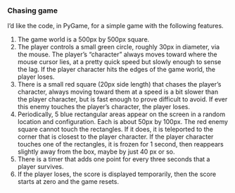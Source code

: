 ### Chasing game

I’d like the code, in PyGame, for a simple game with the following features.

1. The game world is a 500px by 500px square.
2. The player controls a small green circle, roughly 30px in diameter, via the mouse. The player’s “character” always moves toward where the mouse cursor lies, at a pretty quick speed but slowly enough to sense the lag. If the player character hits the edges of the game world, the player loses. 
3. There is a small red square (20px side length) that chases the player’s character, always moving toward them at a speed is a bit slower than the player character, but is fast enough to prove difficult to avoid. If ever this enemy touches the player’s character, the player loses.
4. Periodically, 5 blue rectangular areas appear on the screen in a random location and  configuration. Each is about 50px by 100px. The red enemy square cannot touch the rectangles. If it does, it is teleported to the corner that is closest to the player character. If the player character touches one of the rectangles, it is frozen for 1 second, then reappears slightly away from the box, maybe by just 40 px or so.
5. There is a timer that adds one point for every three seconds that a player survives.
6. If the player loses, the score is displayed temporarily, then the score starts at zero and the game resets.